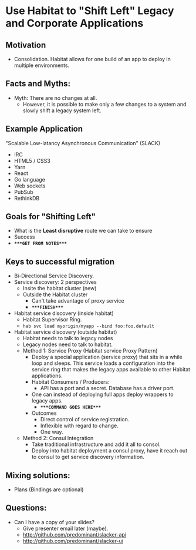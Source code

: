 # Use Habitat to "Shift Left" Legacy and Corporate Applications

## Motivation
* Consolidation. Habitat allows for one build of an app to deploy in multiple environments.


## Facts and Myths:
 * Myth: There are no changes at all.
   + However, it is possible to make only a few changes to a system and slowly shift a legacy system left.

## Example Application
"Scalable Low-latancy Asynchronous Communication" (SLACK)
 * IRC
 * HTML5 / CSS3
 * Yarn
 * React
 * Go language
 * Web sockets
 * PubSub
 * RethinkDB
 

## Goals for "Shifting Left"
 * What is the **Least disruptive** route we can take to ensure
  * Success
  * **`***GET FROM NOTES***`**
 
## Keys to successful migration
 * Bi-Directional Service Discovery.
 * Service discovery: 2 perspectives
   + Insite the habitat cluster (new)
   + Outside the Habitat cluster
     - Can't take advantage of proxy service
     - **`***FINISH***`**
 * Habitat service discovery (inside habitat)
   + Habitat Supervisor Ring.
   + `hab svc load myorigin/myapp --bind foo:foo.default`
 * Habitat service discovery (outside habitat)
   + Habitat needs to talk to legacy nodes
   + Legacy nodes need to talk to habitat.
   + Method 1: Service Proxy (Habitat service Proxy Pattern)
     - Deploy a special application (service proxy) that sits in a while loop and sleeps. This service loads a configuration into the service ring that makes the legacy apps available to other Habitat applications.
     - Habitat Consumers / Producers:
       * API has a port and a secret. Database has a driver port.
     - One can instead of deploying full apps deploy wrappers to legacy apps.
       * **`***COMMAND GOES HERE***`**
     - Outcomes
       * Direct control of service registration.
       * Inflexible with regard to change.
       * One way.
   + Method 2: Consul Integration
     - Take traditional infrastructure and add it all to consol.
     - Deploy into habitat deployment a consul proxy, have it reach out to consul to get service discovery information.
   
   
## Mixing solutions:
 * Plans (Bindings are optional)

## Questions:
 * Can I have a copy of your slides?
   + Give presenter email later (maybe).
   + <http://github.com/predominant/slacker-api>
   + <http://github.com/predominant/slacker-ui>
